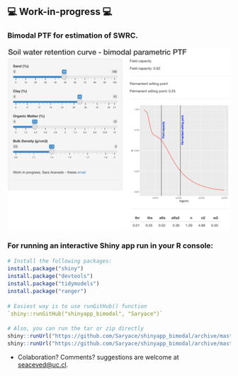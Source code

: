 ## :computer: Work-in-progress :computer:

### Bimodal PTF for estimation of SWRC.

![](screenshot.png)

### For running an interactive Shiny app run in your R console:

```R
# Install the following packages:
install.package("shiny")
install.package("devtools")
install.package("tidymodels")
install.package("ranger")

# Easiest way is to use runGitHub() function
`shiny::runGitHub("shinyapp_bimodal", "Saryace")`

# Also, you can run the tar or zip directly
shiny::runUrl("https://github.com/Saryace/shinyapp_bimodal/archive/master.tar.gz")
shiny::runUrl("https://github.com/Saryace/shinyapp_bimodal/archive/master.zip")
```

* Colaboration? Comments? suggestions are welcome at seaceved@uc.cl.



